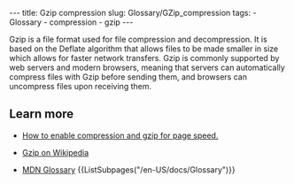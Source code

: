 --- title: Gzip compression slug: Glossary/GZip_compression tags: - Glossary - compression - gzip ---

Gzip is a file format used for file compression and decompression. It is based on the Deflate algorithm that allows files to be made smaller in size which allows for faster network transfers. Gzip is commonly supported by web servers and modern browsers, meaning that servers can automatically compress files with Gzip before sending them, and browsers can uncompress files upon receiving them.

## Learn more

- [How to enable compression and gzip for page speed.](https://varvy.com/pagespeed/enable-compression.html)
- [Gzip on Wikipedia](https://en.wikipedia.org/wiki/Gzip)

- [MDN Glossary](/en-US/docs/Glossary) {{ListSubpages("/en-US/docs/Glossary")}}
